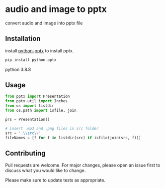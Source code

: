 # audio and image to pptx
convert audio and image into pptx file

## Installation

install [python-pptx](https://pypi.org/project/python-pptx/) to install pptx.

```bash
pip install python-pptx
```
python 3.8.8
## Usage

```python
from pptx import Presentation
from pptx.util import Inches
from os import listdir
from os.path import isfile, join

prs = Presentation()

# insert .mp3 and .png files in src folder
src = '.\\src\\'
fileNames = [f for f in listdir(src) if isfile(join(src, f))]
```

## Contributing
Pull requests are welcome. For major changes, please open an issue first to discuss what you would like to change.

Please make sure to update tests as appropriate.